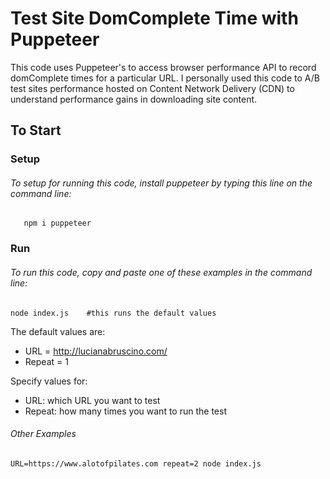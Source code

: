 # Test Site DomComplete Time with Puppeteer
 This code uses Puppeteer's to access browser performance API to record domComplete times for a particular URL. I personally used this code to A/B test sites performance hosted on Content Network Delivery (CDN) to understand performance gains in downloading site content. 


## To Start

 ### Setup
 ###### To setup for running this code, install puppeteer by typing this line on the command line:
 
 ```
 	npm i puppeteer 
 ```

 ### Run 
 ###### To run this code, copy and paste one of these examples in the command line:

 ` node index.js 	#this runs the default values ` 

The default values are:
 - URL = http://lucianabruscino.com/
 - Repeat = 1
 

Specify values for:

- URL: which URL you want to test
- Repeat: how many times you want to run the test

###### Other Examples
` URL=https://www.alotofpilates.com repeat=2 node index.js ` 
 
